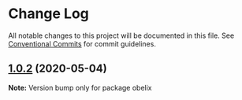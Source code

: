# Change Log

All notable changes to this project will be documented in this file.
See [Conventional Commits](https://conventionalcommits.org) for commit guidelines.

## [1.0.2](https://github.com/anbraten/obelix/compare/v1.0.1...v1.0.2) (2020-05-04)

**Note:** Version bump only for package obelix
